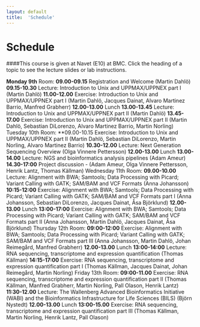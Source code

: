 ```yaml
---
layout: default
title:  'Schedule'
---
```


# Schedule

####This course is given at Navet (E10) at BMC. Click the heading of a topic to see the lecture slides or lab instructions.

**Monday 9th**
Room:
**09.00-09.15** Registration and Welcome (Martin Dahlö)
**09.15-10.30** Lecture: Introduction to Unix and UPPMAX/UPPNEX part I (Martin Dahlö)
**11.00-12.00** Exercise: Introduction to Unix and UPPMAX/UPPNEX part I (Martin Dahlö, Jacques Dainat, Alvaro Martinez Barrio, Manfred Grabherr)
**12.00-13.00** Lunch
**13.00-13.45** Lecture: Introduction to Unix and UPPMAX/UPPNEX part II (Martin Dahlö)
**13.45-17.00** Exercise: Introduction to Unix and UPPMAX/UPPNEX part II (Martin Dahlö, Sebastian DiLorenzo, Alvaro Martinez Barrio, Martin Norling)
Tuesday 10th
Room:
**09.00-10.15 Exercise: Introduction to Unix and UPPMAX/UPPNEX part II (Martin Dahlö, Sebastian DiLorenzo, Martin Norling, Alvaro Martinez Barrio)
**10.30-12.00** Lecture: Next Generation Sequencing Overview (Olga Vinnere Pettersson)
**12.00-13.00** Lunch
**13.00-14.00** Lecture: NGS and bioinformatics analysis pipelines (Adam Ameur)
**14.30-17:00** Project discussion - (Adam Ameur, Olga Vinnere Pettersson, Henrik Lantz, Thomas Källman)
Wednesday 11th
Room:
**09.00-10.00** Lecture: Alignment with BWA; Samtools; Data Processing with Picard; Variant Calling with GATK; SAM/BAM and VCF Formats (Anna Johansson)
**10:15-12:00** Exercise: Alignment with BWA; Samtools; Data Processing with Picard; Variant Calling with GATK; SAM/BAM and VCF Formats part I (Anna Johansson, Sebastian DiLorenzo, Jacques Dainat, Åsa Björklund)
**12.00-13.00** Lunch
**13:00-17:00** Exercise: Alignment with BWA; Samtools; Data Processing with Picard; Variant Calling with GATK; SAM/BAM and VCF Formats part II (Anna Johansson, Martin Dahlö, Jacques Dainat, Åsa Björklund)
Thursday 12th
Room:
**09:00-12:00** Exercise: Alignment with BWA; Samtools; Data Processing with Picard; Variant Calling with GATK; SAM/BAM and VCF Formats part III (Anna Johansson, Martin Dahlö, Johan Reimegård, Manfred Grabherr)
**12.00-13.00** Lunch
**13:00-14:00** Lecture: RNA sequencing, transcriptome and expression quantification (Thomas Källman)
**14:15-17:00** Exercise: RNA sequencing, transcriptome and expression quantification part I (Thomas Källman, Jacques Dainat, Johan Reimegård, Martin Norling)
Friday 13th
Room:
**09:00-11.00** Exercise: RNA sequencing, transcriptome and expression quantification part II (Thomas Källman, Manfred Grabherr, Martin Norling, Pall Olason, Henrik Lantz)
**11:30-12.00** Lecture: The Wallenberg Advanced Bioinformatics Initiative (WABI) and the Bioinformatics Infrastructure for Life Sciences (BILS) (Björn Nystedt)
**12.00-13.00** Lunch
**13:00-15.00** Exercise: RNA sequencing, transcriptome and expression quantification part III (Thomas Källman, Martin Norling, Henrik Lantz, Pall Olason)